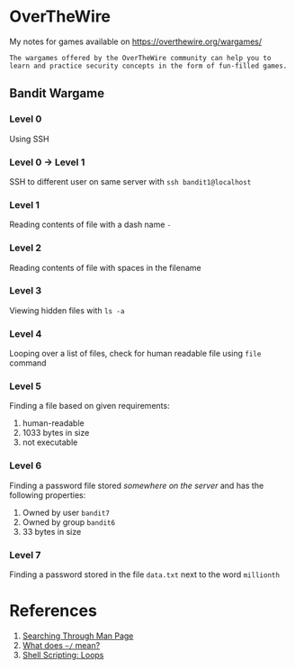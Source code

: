 # OverTheWire

My notes for games available on https://overthewire.org/wargames/

```
The wargames offered by the OverTheWire community can help you to learn and practice security concepts in the form of fun-filled games.
```

## Bandit Wargame

### Level 0

Using SSH

### Level 0 -> Level 1

SSH to different user on same server with `ssh bandit1@localhost`

### Level 1

Reading contents of file with a dash name `-`

### Level 2

Reading contents of file with spaces in the filename

### Level 3

Viewing hidden files with `ls -a`

### Level 4

Looping over a list of files, check for human readable file using `file` command

### Level 5

Finding a file based on given requirements:

1. human-readable
1. 1033 bytes in size
1. not executable

### Level 6

Finding a password file stored _somewhere on the server_ and has the following properties:

1. Owned by user `bandit7`
1. Owned by group `bandit6`
1. 33 bytes in size

### Level 7

Finding a password stored in the file `data.txt` next to the word `millionth`

# References

1. [Searching Through Man Page](https://askubuntu.com/a/20753)
1. [What does `~/` mean?](https://askubuntu.com/a/85150)
1. [Shell Scripting: Loops](https://www.shellscript.sh/loops.html)
